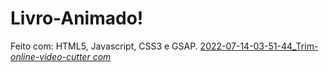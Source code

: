# Livro-Animado!
Feito com: 
HTML5, Javascript, CSS3 e GSAP.
[2022-07-14-03-51-44_Trim-_online-video-cutter com_](https://user-images.githubusercontent.com/85259321/178920211-0969f93c-7871-4122-8b2c-9f69bb0be4aa.gif)
